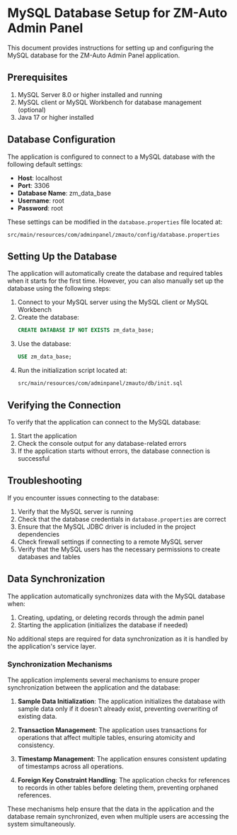 # MySQL Database Setup for ZM-Auto Admin Panel

This document provides instructions for setting up and configuring the MySQL database for the ZM-Auto Admin Panel application.

## Prerequisites

1. MySQL Server 8.0 or higher installed and running
2. MySQL client or MySQL Workbench for database management (optional)
3. Java 17 or higher installed

## Database Configuration

The application is configured to connect to a MySQL database with the following default settings:

- **Host**: localhost
- **Port**: 3306
- **Database Name**: zm_data_base
- **Username**: root
- **Password**: root

These settings can be modified in the `database.properties` file located at:
```
src/main/resources/com/adminpanel/zmauto/config/database.properties
```

## Setting Up the Database

The application will automatically create the database and required tables when it starts for the first time. However, you can also manually set up the database using the following steps:

1. Connect to your MySQL server using the MySQL client or MySQL Workbench
2. Create the database:
   ```sql
   CREATE DATABASE IF NOT EXISTS zm_data_base;
   ```
3. Use the database:
   ```sql
   USE zm_data_base;
   ```
4. Run the initialization script located at:
   ```
   src/main/resources/com/adminpanel/zmauto/db/init.sql
   ```

## Verifying the Connection

To verify that the application can connect to the MySQL database:

1. Start the application
2. Check the console output for any database-related errors
3. If the application starts without errors, the database connection is successful

## Troubleshooting

If you encounter issues connecting to the database:

1. Verify that the MySQL server is running
2. Check that the database credentials in `database.properties` are correct
3. Ensure that the MySQL JDBC driver is included in the project dependencies
4. Check firewall settings if connecting to a remote MySQL server
5. Verify that the MySQL users has the necessary permissions to create databases and tables

## Data Synchronization

The application automatically synchronizes data with the MySQL database when:

1. Creating, updating, or deleting records through the admin panel
2. Starting the application (initializes the database if needed)

No additional steps are required for data synchronization as it is handled by the application's service layer.

### Synchronization Mechanisms

The application implements several mechanisms to ensure proper synchronization between the application and the database:

1. **Sample Data Initialization**: The application initializes the database with sample data only if it doesn't already exist, preventing overwriting of existing data.

2. **Transaction Management**: The application uses transactions for operations that affect multiple tables, ensuring atomicity and consistency.

3. **Timestamp Management**: The application ensures consistent updating of timestamps across all operations.

4. **Foreign Key Constraint Handling**: The application checks for references to records in other tables before deleting them, preventing orphaned references.

These mechanisms help ensure that the data in the application and the database remain synchronized, even when multiple users are accessing the system simultaneously.
